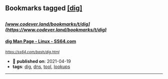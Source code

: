 ## Bookmarks tagged [[dig]](https://www.codever.land/search?q=[dig])

_<sup><sup>[www.codever.land/bookmarks/t/dig](https://www.codever.land/bookmarks/t/dig)</sup></sup>_
---
#### [dig Man Page - Linux - SS64.com](https://ss64.com/bash/dig.html)
_<sup>https://ss64.com/bash/dig.html</sup>_

* :calendar: **published on**: 2021-04-19
* **tags**: [dig](../tagged/dig.md), [dns](../tagged/dns.md), [tool](../tagged/tool.md), [lookups](../tagged/lookups.md)
---
